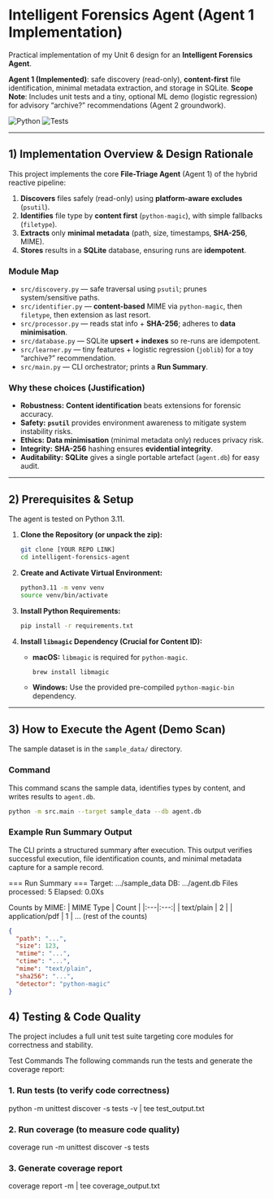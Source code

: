 # Intelligent Forensics Agent (Agent 1 Implementation)

Practical implementation of my Unit 6 design for an **Intelligent Forensics Agent**.

**Agent 1 (Implemented)**: safe discovery (read-only), **content-first** file identification, minimal metadata extraction, and storage in SQLite.
**Scope Note**: Includes unit tests and a tiny, optional ML demo (logistic regression) for advisory “archive?” recommendations (Agent 2 groundwork).

![Python](https://img.shields.io/badge/python-3.11-blue)
![Tests](https://img.shields.io/badge/tests-unittest%20%7C%20coverage-green)

---

## 1) Implementation Overview & Design Rationale

This project implements the core **File-Triage Agent** (Agent 1) of the hybrid reactive pipeline:

1.  **Discovers** files safely (read-only) using **platform-aware excludes** (`psutil`).
2.  **Identifies** file type by **content first** (`python-magic`), with simple fallbacks (`filetype`).
3.  **Extracts** only **minimal metadata** (path, size, timestamps, **SHA-256**, MIME).
4.  **Stores** results in a **SQLite** database, ensuring runs are **idempotent**.

### Module Map

* `src/discovery.py` — safe traversal using `psutil`; prunes system/sensitive paths.
* `src/identifier.py` — **content-based** MIME via `python-magic`, then `filetype`, then extension as last resort.
* `src/processor.py` — reads stat info + **SHA-256**; adheres to **data minimisation**.
* `src/database.py` — SQLite **upsert + indexes** so re-runs are idempotent.
* `src/learner.py` — tiny features + logistic regression (`joblib`) for a toy “archive?” recommendation.
* `src/main.py` — CLI orchestrator; prints a **Run Summary**.

### Why these choices (Justification)

* **Robustness:** **Content identification** beats extensions for forensic accuracy.
* **Safety:** **`psutil`** provides environment awareness to mitigate system instability risks.
* **Ethics:** **Data minimisation** (minimal metadata only) reduces privacy risk.
* **Integrity:** **SHA-256** hashing ensures **evidential integrity**.
* **Auditability:** **SQLite** gives a single portable artefact (`agent.db`) for easy audit.

---

## 2) Prerequisites & Setup

The agent is tested on Python 3.11.

1.  **Clone the Repository (or unpack the zip):**
    ```bash
    git clone [YOUR REPO LINK]
    cd intelligent-forensics-agent
    ```

2.  **Create and Activate Virtual Environment:**
    ```bash
    python3.11 -m venv venv
    source venv/bin/activate
    ```

3.  **Install Python Requirements:**
    ```bash
    pip install -r requirements.txt
    ```

4.  **Install `libmagic` Dependency (Crucial for Content ID):**
    * **macOS:** `libmagic` is required for `python-magic`.
        ```bash
        brew install libmagic
        ```
    * **Windows:** Use the provided pre-compiled `python-magic-bin` dependency.

---

## 3) How to Execute the Agent (Demo Scan)

The sample dataset is in the `sample_data/` directory.

### Command

This command scans the sample data, identifies types by content, and writes results to `agent.db`.

```bash
python -m src.main --target sample_data --db agent.db
```
### Example Run Summary Output

The CLI prints a structured summary after execution. This output verifies successful execution, file identification counts, and minimal metadata capture for a sample record.

=== Run Summary ===
Target: .../sample_data
DB: .../agent.db
Files processed: 5
Elapsed: 0.0Xs

Counts by MIME:
| MIME Type | Count |
|:---|:---:|
| text/plain | 2 |
| application/pdf | 1 |
... (rest of the counts)

~~~json
{
  "path": "...",
  "size": 123,
  "mtime": "...",
  "ctime": "...",
  "mime": "text/plain",
  "sha256": "...",
  "detector": "python-magic"
}
~~~

## 4) Testing & Code Quality

The project includes a full unit test suite targeting core modules for correctness and stability.

Test Commands
The following commands run the tests and generate the coverage report:

### 1. Run tests (to verify code correctness)
python -m unittest discover -s tests -v | tee test_output.txt

### 2. Run coverage (to measure code quality)
coverage run -m unittest discover -s tests

### 3. Generate coverage report
coverage report -m | tee coverage_output.txt

